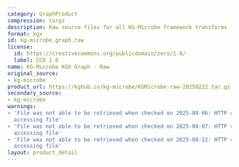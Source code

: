 ```yaml
---
category: GraphProduct
compression: targz
description: Raw source files for all KG-Microbe framework transforms (all 4 KGs)
format: kgx
id: kg-microbe.graph.raw
license:
  id: https://creativecommons.org/publicdomain/zero/1.0/
  label: CC0 1.0
name: KG-Microbe KGX Graph - Raw
original_source:
- kg-microbe
product_url: https://kghub.io/kg-microbe/KGMicrobe-raw-20250222.tar.gz
secondary_source:
- kg-microbe
warnings:
- 'File was not able to be retrieved when checked on 2025-08-06: HTTP 403 error when
  accessing file'
- 'File was not able to be retrieved when checked on 2025-08-07: HTTP 403 error when
  accessing file'
- 'File was not able to be retrieved when checked on 2025-08-12: HTTP 403 error when
  accessing file'
layout: product_detail
---
```

